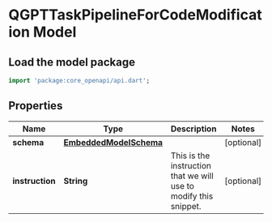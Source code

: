 # QGPTTaskPipelineForCodeModification Model

## Load the model package
```dart
import 'package:core_openapi/api.dart';
```

## Properties
Name | Type | Description | Notes
------------ | ------------- | ------------- | -------------
**schema** | [**EmbeddedModelSchema**](EmbeddedModelSchema) |  | [optional] 
**instruction** | **String** | This is the instruction that we will use to modify this snippet. | [optional] 




